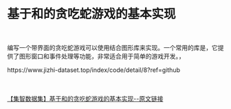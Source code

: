 <h1>基于和的贪吃蛇游戏的基本实现</h1><br /><p>编写一个带界面的贪吃蛇游戏可以使用结合图形库来实现。一个常用的库是，它提供了图形窗口和事件处理等功能，非常适合用于简单的游戏开发。，</p><p>https://www.jizhi-dataset.top/index/code/detail/8?ref=github</p><br /><br /><a href="https://www.jizhi-dataset.top/index/code/detail/8?ref=github" target="_blank">【集智数据集】基于和的贪吃蛇游戏的基本实现--原文链接</a>